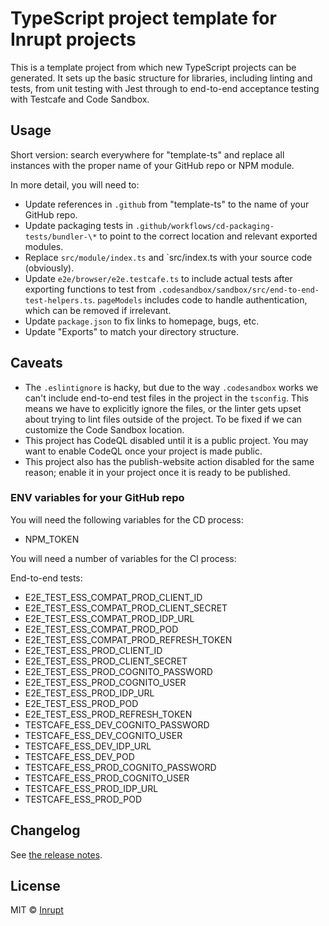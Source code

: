 # TypeScript project template for Inrupt projects

This is a template project from which new TypeScript projects can be generated. It sets up the
basic structure for libraries, including linting and tests, from unit testing with Jest through
to end-to-end acceptance testing with Testcafe and Code Sandbox.

## Usage

Short version: search everywhere for "template-ts" and replace all instances with the proper name
of your GitHub repo or NPM module.

In more detail, you will need to:

- Update references in `.github` from "template-ts" to the name of your GitHub repo.
- Update packaging tests in `.github/workflows/cd-packaging-tests/bundler-\*` to point to the
  correct location and relevant exported modules.
- Replace `src/module/index.ts` and `src/index.ts with your source code (obviously).
- Update `e2e/browser/e2e.testcafe.ts` to include actual tests after exporting functions to test
  from `.codesandbox/sandbox/src/end-to-end-test-helpers.ts`. `pageModels` includes code to
  handle authentication, which can be removed if irrelevant.
- Update `package.json` to fix links to homepage, bugs, etc.
- Update "Exports" to match your directory structure.

## Caveats

- The `.eslintignore` is hacky, but due to the way `.codesandbox` works we can't include
  end-to-end test files in the project in the `tsconfig`. This means we have to explicitly
  ignore the files, or the linter gets upset about trying to lint files outside of the
  project. To be fixed if we can customize the Code Sandbox location.
- This project has CodeQL disabled until it is a public project. You may want to enable CodeQL once
  your project is made public.
- This project also has the publish-website action disabled for the same reason; enable it in your
  project once it is ready to be published.

### ENV variables for your GitHub repo

You will need the following variables for the CD process:

- NPM_TOKEN

You will need a number of variables for the CI process:

End-to-end tests:

- E2E_TEST_ESS_COMPAT_PROD_CLIENT_ID
- E2E_TEST_ESS_COMPAT_PROD_CLIENT_SECRET
- E2E_TEST_ESS_COMPAT_PROD_IDP_URL
- E2E_TEST_ESS_COMPAT_PROD_POD
- E2E_TEST_ESS_COMPAT_PROD_REFRESH_TOKEN
- E2E_TEST_ESS_PROD_CLIENT_ID
- E2E_TEST_ESS_PROD_CLIENT_SECRET
- E2E_TEST_ESS_PROD_COGNITO_PASSWORD
- E2E_TEST_ESS_PROD_COGNITO_USER
- E2E_TEST_ESS_PROD_IDP_URL
- E2E_TEST_ESS_PROD_POD
- E2E_TEST_ESS_PROD_REFRESH_TOKEN
- TESTCAFE_ESS_DEV_COGNITO_PASSWORD
- TESTCAFE_ESS_DEV_COGNITO_USER
- TESTCAFE_ESS_DEV_IDP_URL
- TESTCAFE_ESS_DEV_POD
- TESTCAFE_ESS_PROD_COGNITO_PASSWORD
- TESTCAFE_ESS_PROD_COGNITO_USER
- TESTCAFE_ESS_PROD_IDP_URL
- TESTCAFE_ESS_PROD_POD

## Changelog

See [the release notes](https://github.com/inrupt/template-ts/blob/main/CHANGELOG.md).

## License

MIT © [Inrupt](https://inrupt.com)
